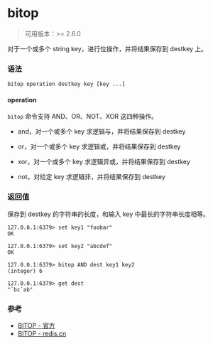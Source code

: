 # bitop

> 可用版本：>= 2.6.0

对于一个或多个 string key，进行位操作，并将结果保存到 destkey 上。

### 语法

```
bitop operation destkey key [key ...]
```

#### operation

`bitop` 命令支持 AND、OR、NOT、XOR 这四种操作。

- and，对一个或多个 key 求逻辑与，并将结果保存到 destkey

- or，对一个或多个 key 求逻辑或，并将结果保存到 destkey

- xor，对一个或多个 key 求逻辑异或，并将结果保存到 destkey

- not，对给定 key 求逻辑非，并将结果保存到 destkey


### 返回值

保存到 destkey 的字符串的长度，和输入 key 中最长的字符串长度相等。

```
127.0.0.1:6379> set key1 "foobar"
OK

127.0.0.1:6379> set key2 "abcdef"
OK

127.0.0.1:6379> bitop AND dest key1 key2
(integer) 6

127.0.0.1:6379> get dest
"`bc`ab"
```


### 参考

- [BITOP - 官方](https://redis.io/commands/bitop)
- [BITOP - redis.cn](http://www.redis.cn/commands/bitop.html)